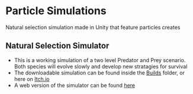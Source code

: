 Particle Simulations
====================

Natural selection simulation made in Unity that feature particles creates<br>

## Natural Selection Simulator
- This is a working simulation of a two level Predator and Prey scenario. Both species will evolve slowly and develop new stratagies for survival
- The downloadable simulation can be found inside the [Builds](https://github.com/Crabo-7498/Particle-Simulations/tree/main/Natural%20Selection%20Simulator/Builds) folder, or here on [Itch.io](https://vincor-qc.itch.io/natural-selection-simulator)
- A web version of the simulator can be found [here](https://vincor-qc.itch.io/natural-selection-web)
